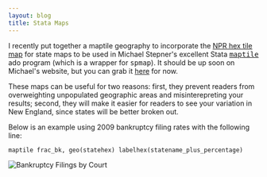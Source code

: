 ```yaml
---
layout: blog
title: Stata Maps
---
```


I recently put together a maptile geography to incorporate the <a href="http://blog.apps.npr.org/2015/05/11/hex-tile-maps.html">NPR hex tile map</a> for state maps to be used in Michael Stepner's excellent Stata <tt><a href="https://michaelstepner.com/maptile/">maptile</a></tt> ado program (which is a wrapper for <tt>spmap</tt>). It should be up soon on Michael's website, but you can grab it <a href="http://paulgp.github.io/stata/geo_statehex_creation.zip">here</a> for now.

These maps can be useful for two reasons: first, they prevent readers from overweighting unpopulated geographic areas and misinterepreting your results; second, they will make it easier for readers to see your variation in New England, since states will be better broken out.

Below is an example using 2009 bankruptcy filing rates with the following line: 
```
maptile frac_bk, geo(statehex) labelhex(statename_plus_percentage)
```

![](http://paulgp.github.io/BankruptcyFiling.png "Bankruptcy Filings by Court")
